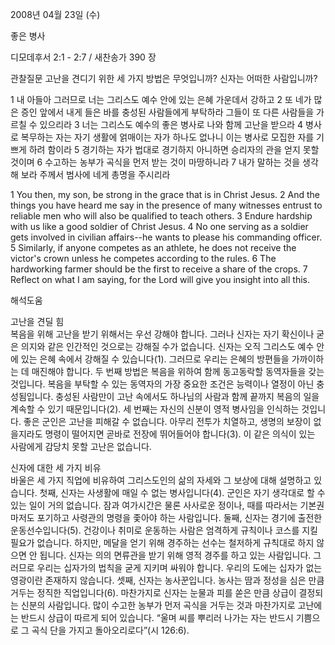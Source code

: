 2008년 04월 23일 (수)

좋은 병사



디모데후서 2:1 - 2:7 / 새찬송가 390 장


관찰질문
고난을 견디기 위한 세 가지 방법은 무엇입니까?
신자는 어떠한 사람입니까? 

1 내 아들아 그러므로 너는 그리스도 예수 안에 있는 은혜 가운데서 강하고 2 또 네가 많은 증인 앞에서 내게 들은 바를 충성된 사람들에게 부탁하라 그들이 또 다른 사람들을 가르칠 수 있으리라 3 너는 그리스도 예수의 좋은 병사로 나와 함께 고난을 받으라 4 병사로 복무하는 자는 자기 생활에 얽매이는 자가 하나도 없나니 이는 병사로 모집한 자를 기쁘게 하려 함이라 5 경기하는 자가 법대로 경기하지 아니하면 승리자의 관을 얻지 못할 것이며 6 수고하는 농부가 곡식을 먼저 받는 것이 마땅하니라 7 내가 말하는 것을 생각해 보라 주께서 범사에 네게 총명을 주시리라  

1 You then, my son, be strong in the grace that is in Christ Jesus. 2 And the things you have heard me say in the presence of many witnesses entrust to reliable men who will also be qualified to teach others. 
3 Endure hardship with us like a good soldier of Christ Jesus. 4 No one serving as a soldier gets involved in civilian affairs--he wants to please his commanding officer. 5 Similarly, if anyone competes as an athlete, he does not receive the victor's crown unless he competes according to the rules. 6 The hardworking farmer should be the first to receive a share of the crops. 7 Reflect on what I am saying, for the Lord will give you insight into all this.

해석도움




고난을 견딜 힘  
복음을 위해 고난을 받기 위해서는 우선 강해야 합니다. 그러나 신자는 자기 확신이나 굳은 의지와 같은 인간적인 것으로는 강해질 수가 없습니다. 신자는 오직 그리스도 예수 안에 있는 은혜 속에서 강해질 수 있습니다(1). 그러므로 우리는 은혜의 방편들을 가까이하는 데 매진해야 합니다. 두 번째 방법은 복음을 위하여 함께 동고동락할 동역자들을 갖는 것입니다. 복음을 부탁할 수 있는 동역자의 가장 중요한 조건은 능력이나 열정이 아닌 충성됨입니다. 충성된 사람만이 고난 속에서도 하나님의 사람과 함께 끝까지 복음의 일을 계속할 수 있기 때문입니다(2). 세 번째는 자신의 신분이 영적 병사임을 인식하는 것입니다. 좋은 군인은 고난을 피해갈 수 없습니다. 아무리 전투가 치열하고, 생명의 보장이 없을지라도 명령이 떨어지면 곧바로 전장에 뛰어들어야 합니다(3). 이 같은 의식이 있는 사람에게 감당치 못할 고난은 없습니다.  

신자에 대한 세 가지 비유  
바울은 세 가지 직업에 비유하여 그리스도인의 삶의 자세와 그 보상에 대해 설명하고 있습니다. 첫째, 신자는 사생활에 매일 수 없는 병사입니다(4). 군인은 자기 생각대로 할 수 있는 일이 거의 없습니다. 잠과 여가시간은 물론 사사로운 정이나, 때를 따라서는 기본권마저도 포기하고 사령관의 명령을 좇아야 하는 사람입니다. 둘째, 신자는 경기에 출전한 운동선수입니다(5). 건강이나 취미로 운동하는 사람은 엄격하게 규칙이나 코스를 지킬 필요가 없습니다. 하지만, 메달을 얻기 위해 경주하는 선수는 철저하게 규칙대로 하지 않으면 안 됩니다. 신자는 의의 면류관을 받기 위해 영적 경주를 하고 있는 사람입니다. 그러므로 우리는 십자가의 법칙을 굳게 지키며 싸워야 합니다. 우리의 도에는 십자가 없는 영광이란 존재하지 않습니다. 셋째, 신자는 농사꾼입니다. 농사는 땀과 정성을 심은 만큼 거두는 정직한 직업입니다(6). 마찬가지로 신자는 눈물과 피를 쏟은 만큼 상급이 결정되는 신분의 사람입니다. 많이 수고한 농부가 먼저 곡식을 거두는 것과 마찬가지로 고난에는 반드시 상급이 따르게 되어 있습니다. “울며 씨를 뿌리러 나가는 자는 반드시 기쁨으로 그 곡식 단을 가지고 돌아오리로다”(시 126:6).